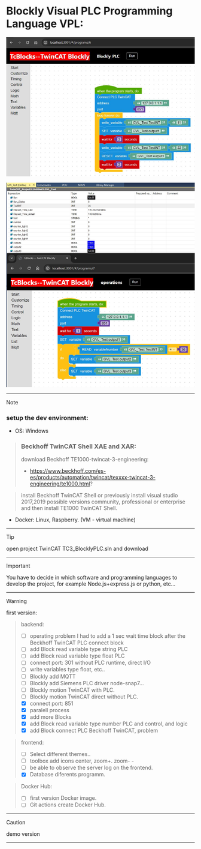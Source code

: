 # Blockly Visual PLC Programming Language VPL:

![](./assets/VisualPLC.JPG)

![](./assets/VisualPLC_BlocklyPLC_TwinCAT_read_variable_Number.JPG)


***
> [!NOTE]
> ### setup the dev environment:
- OS: Windows

> ### Beckhoff TwinCAT Shell XAE and XAR:
> download Beckhoff TE1000-twincat-3-engineering:
> - https://www.beckhoff.com/es-es/products/automation/twincat/texxxx-twincat-3-engineering/te1000.html?

> install Beckhoff TwinCAT Shell or previously install visual studio 2017,2019 possible versions community, professional or enterprise and then install TE1000 TwinCAT Shell.

- Docker: Linux, Raspberry. (VM - virtual machine)
***
> [!TIP]
> open project TwinCAT TC3_BlocklyPLC.sln and download
***
> [!IMPORTANT]  
> You have to decide in which software and programming languages ​​to develop the project, for example Node.js+express.js or python, etc...
***
> [!WARNING]  
> first version:

> backend:
> - [ ] operating problem I had to add a 1 sec wait time block after the Beckhoff TwinCAT PLC connect block
> - [ ] add Block read variable type string PLC
> - [ ] add Block read variable type float PLC
> - [ ] connect port: 301 without PLC runtime, direct I/O
> - [ ] write variables type float, etc..
> - [ ] Blockly add MQTT
> - [ ] Blockly add Siemens PLC driver node-snap7...
> - [ ] Blockly motion TwinCAT with PLC.
> - [ ] Blockly motion TwinCAT direct without PLC.
> - [x] connect port: 851
> - [x] paralell process
> - [x] add more Blocks
> - [x] add Block read variable type number PLC and control, and logic
> - [x] add Block connect PLC Beckhoff TwinCAT, problem  

> frontend:
> - [ ] Select different themes..
> - [ ] toolbox add icons center, zoom+. zoom- - 
> - [ ] be able to observe the server log on the frontend.
> - [x] Database diferents programm.

> Docker Hub:
> - [ ] first version Docker image.
> - [ ] Git actions create Docker Hub.
***
> [!CAUTION]
> demo version
***
